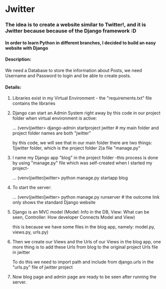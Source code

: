 # Jwitter
### The idea is to create a website similar to Twitter!, and it is Jwitter because because of the Django framework :D
#### In order to learn Python in different branches, I decided to build an easy website with Django 

#### Description:
We need a Database to store the information about Posts, we need Username and Password to login and be able to create posts.

#### Details: 
1. Libraries exist in my Virtual Environment - the "requirements.txt" file contains the libraries
2. Django can start an Admin System right away by this code in our project folder when virtual environment is active:

   ... (venv)jwitter> django-admin startproject jwitter  # my main folder and project folder names are both "jwitter"
   
   by this code, we will see that in our main folder there are two things: 1)jwitter folder, which is the project folder  2)a file "manage.py"
   
4. I name my Django app "blog" in the project folder -this process is done by using "manage.py" file which was self-created when I started my project-
   
   ... (venv)jwitter/jwitter> python manage.py startapp blog
   
6. To start the server:
   
   ... (venv)jwitter/jwitter> python manage.py runserver  # the outcome link only shows the standard Django website
   
8. Django is an MVC model (Model: Info in the DB, View: What can be seen, Controller: How developer Connects Model and View)
   
   this is because we have some files in the blog app, namely: model.py, views.py, urls.py)
   
10. Then we create our Views and the Urls of our Views in the blog app, one more thing is to add these Urls from blog to the original project Urls file in jwitter

    To do this we need to import path and include from django.urls in the "urls.py" file of jwitter project

12. Now blog page and admin page are ready to be seen after running the server.
  







